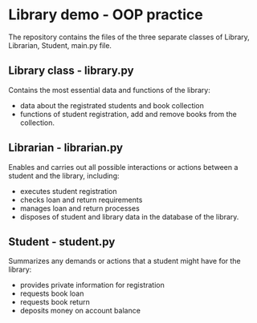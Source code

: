 # Library demo - OOP practice

The repository contains the files of the three separate classes of Library, Librarian, Student,  main.py file.

## Library class - library.py

Contains the most essential data and functions of the library:

- data about the registrated students and book collection
- functions of student registration, add and remove books from the collection.

## Librarian - librarian.py

Enables and carries out all possible interactions or actions between a student and the library, including:

- executes student registration
- checks loan and return requirements
- manages loan and return processes
- disposes of student and library data in the database of the library.

## Student - student.py

Summarizes any demands or actions that a student might have for the library:

- provides private information for registration
- requests book loan
- requests book return
- deposits money on account balance


